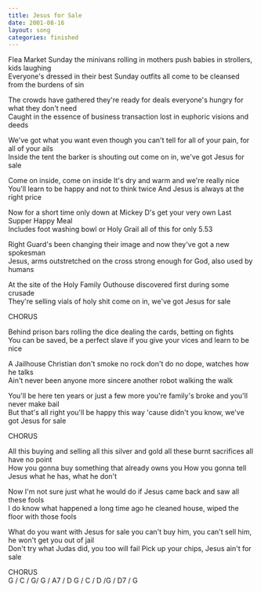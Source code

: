 ```yaml
---
title: Jesus for Sale
date: 2001-08-16
layout: song
categories: finished
---
```

Flea Market Sunday the minivans rolling in mothers push babies in strollers, kids laughing  
Everyone's dressed in their best Sunday outfits all come to be cleansed from the burdens of sin

The crowds have gathered they're ready for deals everyone's hungry for what they don't need  
Caught in the essence of business transaction lost in euphoric visions and deeds

We've got what you want even though you can't tell for all of your pain, for all of your ails  
Inside the tent the barker is shouting out come on in, we've got Jesus for sale

<div class="chorus">Come on inside, come on inside  
It's dry and warm and we're really nice  
You'll learn to be happy and not to think twice  
And Jesus is always at the right price</div>

Now for a short time only down at Mickey D's get your very own Last Supper Happy Meal  
Includes foot washing bowl or Holy Grail all of this for only 5.53

Right Guard's been changing their image and now they've got a new spokesman  
Jesus, arms outstretched on the cross strong enough for God, also used by humans

At the site of the Holy Family Outhouse discovered first during some crusade  
They're selling vials of holy shit come on in, we've got Jesus for sale

<div class="chorus">CHORUS</div>

Behind prison bars rolling the dice dealing the cards, betting on fights  
You can be saved, be a perfect slave if you give your vices and learn to be nice

A Jailhouse Christian don't smoke no rock don't do no dope, watches how he talks  
Ain't never been anyone more sincere another robot walking the walk

You'll be here ten years or just a few more you're family's broke and you'll never make bail  
But that's all right you'll be happy this way 'cause didn't you know, we've got Jesus for sale

<div class="chorus">CHORUS</div>

All this buying and selling all this silver and gold all these burnt sacrifices all have no point  
How you gonna buy something that already owns you How you gonna tell Jesus what he has, what he don't

Now I'm not sure just what he would do if Jesus came back and saw all these fools  
I do know what happened a long time ago he cleaned house, wiped the floor with those fools

What do you want with Jesus for sale you can't buy him, you can't sell him, he won't get you out of jail  
Don't try what Judas did, you too will fail Pick up your chips, Jesus ain't for sale

<div class="chorus">CHORUS</div>

<div class="chords">
G / C / G/ G / A7 / D  
G / C / D /G / D7 / G</div>
